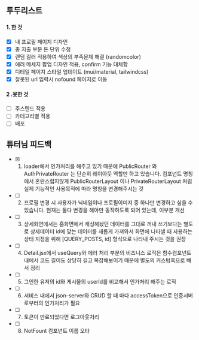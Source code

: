 ## 투두리스트

#### 1. 한 것

- [x] 내 프로필 페이지 디자인
- [x] 총 지출 부분 돈 단위 수정
- [x] 랜덤 컬러 적용하여 색상의 부족문제 해결 (randomcolor)
- [x] 에러 메세지 팝업 디자인 적용, confirm 기능 대체함
- [x] 디테일 페이지 스타일 업데이트 (mui/material, tailwindcss)
- [x] 잘못된 url 입력시 nofound 페이지로 이동

#### 2 .못한 것

- [ ] 주스텐드 적용
- [ ] 카테고리별 적용
- [ ] 배포

## 튜터님 피드백

- [x] 1. loader에서 인가처리를 해주고 있기 때문에 PublicRouter 와 AuthPrivateRouter 는 단순히 레이아웃 역할만 하고 있습니다. 컴포넌트 명칭에서 혼란스럽지않게 PublicRouterLayout 이나 PrivateRouterLayout 처럼 실제 기능적인 사용목적에 따라 명칭을 변경해주시는 것
- [ ] 2. 프로필 변경 시 사용자가 닉네임이나 프로필이미지 중 하나만 변경하고 싶을 수 있습니다. 현재는 둘다 변경을 해야만 동작하도록 되어 있는데, 이부분 개선
- [ ] 3. 상세화면에서는 홈화면에서 캐싱해놨던 데이터를 그대로 꺼내 쓰기보다는 별도로 상세데이터 id에 맞는 데이터를 새롭게 가져와서 화면에 나타낼 때 사용하는 상태 지정을 위해 [QUERY_POSTS, id] 형식으로 나타내 주시는 것을 권장
- [ ] 4. Detail.jsx에서 useQuery와 에러 처리 부분의 비즈니스 로직은 함수컴포넌트 내에서 코드 길이도 상당히 길고 복잡해보이기 때문에 별도의 커스텀훅으로 빼서 정리
- [ ] 5. 그인한 유저의 id와 게시물의 userId를 비교해서 인가처리 해주는 로직
- [ ] 6. 서비스 내에서 json-server와 CRUD 할 때 마다 accessToken으로 인증서버로부터의 인가처리가 필요
- [ ] 7. 토큰이 만료되었다면 로그아웃처리
- [ ] 8. NotFount 컴포넌트 이름 오타
